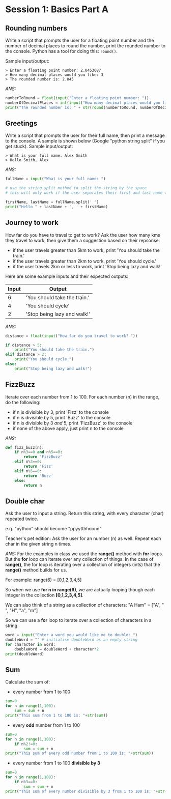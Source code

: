 # Session 1: Basics Part A

## Rounding numbers
Write a script that prompts the user for a floating point number and the number of decimal places to round the number, print the rounded number to the console. Python has a tool for doing this: `round()`.

Sample input/output:
```
> Enter a floating point number: 2.0453687
> How many decimal places would you like: 3
> The rounded number is: 2.045
```
*ANS:*
```py
numberToRound = float(input("Enter a floating point number: "))
numberOfDecimalPlaces = int(input("How many decimal places would you like: "))
print("The rounded number is: " + str(round(numberToRound, numberOfDecimalPlaces)))
```

## Greetings
Write a script that prompts the user for their full name, then print a message to the console. A sample is shown below (Google "python string split" if you get stuck).
Sample input/output:
```
> What is your full name: Alex Smith
> Hello Smith, Alex
```

*ANS:*
```py
fullName = input("What is your full name: ")

# use the string split method to split the string by the space
# this will only work if the user separates their first and last name with a space

firstName, lastName = fullName.split(' ')
print("Hello " + lastName + ', ' + firstName)
```

## Journey to work

How far do you have to travel to get to work? Ask the user how many kms they travel to work, then give them a suggestion based on their repsonse:
- if the user travels greater than 5km to work, print 'You should take the train.'
- if the user travels greater than 2km to work, print 'You should cycle.'
- if the user travels 2km or less to work, print 'Stop being lazy and walk!'

Here are some example inputs and their expected outputs:

|Input|Output|
|-----|------|
|6|'You should take the train.'|
|4|'You should cycle'|
|2|'Stop being lazy and walk!'|

*ANS:*
```py
distance = float(input("How far do you travel to work? "))

if distance > 5:
	print("You should take the train.")
elif distance > 2:
	print("You should cycle.")
else:
	print("Stop being lazy and walk!")
```

## FizzBuzz

Iterate over each number from 1 to 100. For each number (n) in the range, do the following:
- if n is divisible by 3, print 'Fizz' to the console
- if n is divisible by 5, print 'Buzz' to the console
- if n is divisible by 3 *and* 5, print 'FizzBuzz' to the console
- if none of the above apply, just print n to the console

*ANS:*
```py
def fizz_buzz(n):
    if n%3==0 and n%5==0:
        return 'FizzBuzz'
    elif n%3==0:
        return 'Fizz'
    elif n%5==0:
        return 'Buzz'
    else:
        return n
```

## Double char

Ask the user to input a string. Return this string, with every character (char) repeated twice.

e.g. "python" should become "ppyytthhoonn"

Teacher's pet edition: Ask the user for an number (n) as well. Repeat each char in the given string n times.

*ANS:*
For the examples in class we used the **range()** method with **for** loops. But the **for** loop can iterate over any collection of things. In the case of **range()**, the for loop is iterating over a collection of integers (ints) that the **range()** method builds for us.

For example:
range(6) = [0,1,2,3,4,5]

So when we use **for n in range(6)**, we are actually looping though each integer in the collection **[0,1,2,3,4,5]**.

We can also think of a string as a collection of characters:
"A Ham" = ["A", " ", "H", "a", "m"]

So we can use a **for** loop to iterate over a collection of characters in a string.

```py
word = input("Enter a word you would like me to double: ")
doubleWord = "" # initialise doubleWord as an empty string
for character in word:
	doubleWord = doubleWord + character*2
print(doubleWord)
```

## Sum

Calculate the sum of:

- every number from 1 to 100
```py
sum=0
for n in range(1,100):
	sum = sum + n
print("This sum from 1 to 100 is: "+str(sum))
```
- every **odd** number from 1 to 100
```py
sum=0
for n in range(1,100):
	if n%2!=0:
		sum = sum + n
print("This sum of every odd number from 1 to 100 is: "+str(sum))
```
- every number from 1 to 100 **divisible by 3**
```py
sum=0
for n in range(1,100):
	if n%3==0:
		sum = sum + n
print("This sum of every number divisible by 3 from 1 to 100 is: "+str(sum))
```

